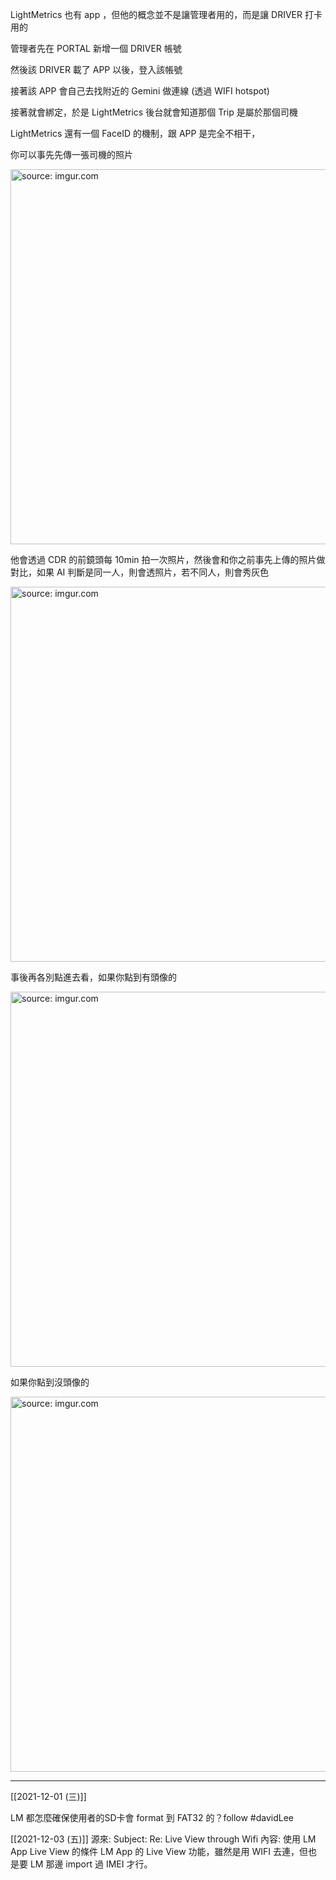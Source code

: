 
LightMetrics 也有 app ，但他的概念並不是讓管理者用的，而是讓 DRIVER 打卡用的

管理者先在 PORTAL 新增一個 DRIVER 帳號

然後該 DRIVER 載了 APP 以後，登入該帳號

接著該 APP 會自己去找附近的 Gemini 做連線 (透過 WIFI hotspot)

接著就會綁定，於是 LightMetrics 後台就會知道那個 Trip 是屬於那個司機

LightMetrics 還有一個 FaceID 的機制，跟 APP 是完全不相干，

你可以事先先傳一張司機的照片

<a href="https://imgur.com/uqZSjiZ"><img src="https://i.imgur.com/uqZSjiZ.png" title="source: imgur.com" width="600px"/></a>

他會透過 CDR 的前鏡頭每 10min 拍一次照片，然後會和你之前事先上傳的照片做對比，如果 AI 判斷是同一人，則會透照片，若不同人，則會秀灰色

<a href="https://imgur.com/EVu3B2b"><img src="https://i.imgur.com/EVu3B2b.png" title="source: imgur.com" width="600px"/></a>

事後再各別點進去看，如果你點到有頭像的

<a href="https://imgur.com/n2a3pBY"><img src="https://i.imgur.com/n2a3pBY.png" title="source: imgur.com" width="600px"/></a>

如果你點到沒頭像的

<a href="https://imgur.com/Lsbduoj"><img src="https://i.imgur.com/Lsbduoj.png" title="source: imgur.com" width="600px"/></a>

---

[[2021-12-01 (三)]]

LM 都怎麼確保使用者的SD卡會 format 到 FAT32 的？follow #davidLee 

[[2021-12-03 (五)]]
源來: Subject: Re: Live View through Wifi
內容: 使用 LM App Live View 的條件
LM App 的 Live View 功能，雖然是用 WIFI 去連，但也是要 LM 那邊 import 過 IMEI 才行。